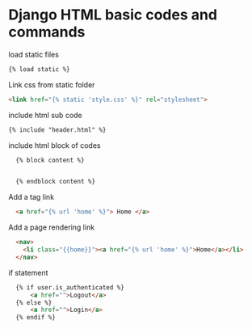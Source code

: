 # Django HTML basic codes and commands

load static files
```html
{% load static %}
```
Link css from static folder
```html
<link href="{% static 'style.css' %}" rel="stylesheet">
```
include html sub code
```html
{% include "header.html" %}
```

include html block of codes
```html
  {% block content %}


  {% endblock content %}
```
Add a tag link
```html
  <a href="{% url 'home' %}"> Home </a>
```
Add a page rendering link
```html
  <nav>
    <li class="{{home}}"><a href="{% url 'home' %}">Home</a></li>
  </nav>
```

if statement
```html
  {% if user.is_authenticated %}
      <a href="">Logout</a>
  {% else %}
      <a href="">Login</a>
  {% endif %}
```
